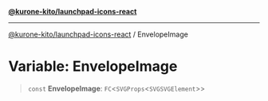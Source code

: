[**@kurone-kito/launchpad-icons-react**](../README.md)

***

[@kurone-kito/launchpad-icons-react](../globals.md) / EnvelopeImage

# Variable: EnvelopeImage

> `const` **EnvelopeImage**: `FC`\<`SVGProps`\<`SVGSVGElement`\>\>
